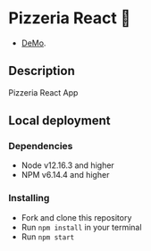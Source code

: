 # Pizzeria React :pizza:

 - [DeMo](https://taraseman.github.io/-pizzeria_taraseman/#/).

## Description
Pizzeria React App

## Local deployment

### Dependencies
* Node v12.16.3 and higher
* NPM v6.14.4 and higher


### Installing
* Fork and clone this repository
* Run `npm install` in your terminal
* Run `npm start`